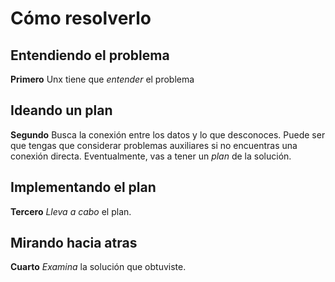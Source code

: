 # Cómo resolverlo

## Entendiendo el problema

**Primero** Unx tiene que *entender* el problema


## Ideando un plan

**Segundo** Busca la conexión entre los datos y lo que desconoces. Puede ser que tengas
que considerar problemas auxiliares si no encuentras una conexión directa. Eventualmente, 
vas a tener un *plan* de la solución.


## Implementando el plan

**Tercero** *Lleva a cabo* el plan.


## Mirando hacia atras

**Cuarto** *Examina* la solución que obtuviste.

